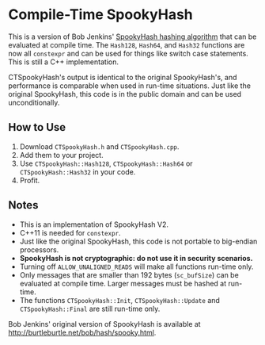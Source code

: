 # Compile-Time SpookyHash

This is a version of Bob Jenkins' [SpookyHash hashing algorithm](http://burtleburtle.net/bob/hash/spooky.html) that can be evaluated at compile time.  The `Hash128`, `Hash64`, and `Hash32` functions are now all `constexpr` and can be used for things like switch case statements.  This is still a C++ implementation.

CTSpookyHash's output is identical to the original SpookyHash's, and performance is comparable when used in  run-time situations.  Just like the original SpookyHash, this code is in the public domain and can be used unconditionally.

## How to Use

1. Download `CTSpookyHash.h` and `CTSpookyHash.cpp`.
2. Add them to your project.
3. Use `CTSpookyHash::Hash128`, `CTSpookyHash::Hash64` or `CTSpookyHash::Hash32` in your code.
4. Profit.

## Notes

* This is an implementation of SpookyHash V2.
* C++11 is needed for `constexpr`.
* Just like the original SpookyHash, this code is not portable to big-endian processors.
* **SpookyHash is not cryptographic: do not use it in security scenarios.**
* Turning off `ALLOW_UNALIGNED_READS` will make all functions run-time only.
* Only messages that are smaller than 192 bytes (`sc_bufSize`) can be evaluated at compile time.  Larger messages must be hashed at run-time.
* The functions `CTSpookyHash::Init`, `CTSpookyHash::Update` and `CTSpookyHash::Final` are still run-time only.

Bob Jenkins' original version of SpookyHash is available at http://burtleburtle.net/bob/hash/spooky.html.